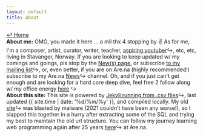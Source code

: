 ```yaml
---
layout: default
title: About
---
```

<a href="../">↩ Home</a>  
<b>About me:</b> OMG, you made it here ... a mil thx 4 stopping by ✌️ As for me, I'm a composer, artist, curator, writer, teacher, [aspiring youtuber](https://www.youtube.com/user/coryarcangel)↪, etc, etc, living in Stavanger, Norway. If you are looking to keep updated w/ my comings and goings, pls stop by the [New(s) page](../news), or subscribe [to my mailing list](../subscribe)↪, or, even better, if you are on Are.na (highly recommended!) subscribe to my Are.na [News](https://www.are.na/cory-arcangel)↪ channel. Oh, and if you just can't get enough and are looking for a hard core deep dive, feel free 2 follow along w/ my office energy [here](https://are.na/cory-arcangel/what-exactly-does-a-contemporary-artist-do-all-day) ↪  
<b>About this site:</b> This site is powered by [Jekyll running from .csv files](https://github.com/coryarcangel/coryarcangel.com-2021)↪, last updated {{ site.time | date: '%d/%m/%y' }}, and compiled locally. My old [site](https://conifer.rhizome.org/cory_arcangel/coryarcangelcom/20211205113448/https://coryarcangel.com/)↪ was blasted by malware (2021 couldn't have been any worse!), so I slapped this together in a hurry after extracting some of the SQL and trying my best to maintain the old url structure. You can follow my journey learning web programming again after 25 years [here](https://www.are.na/cory-arcangel/web-programming-swlfeldb7o)↪ at Are.na️. 

